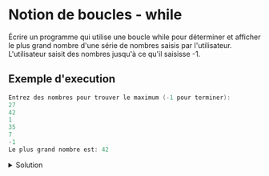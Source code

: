 # Notion de boucles - while

Écrire un programme qui utilise une boucle while pour déterminer et afficher le plus grand nombre d'une série de nombres saisis par l'utilisateur. L'utilisateur saisit des nombres jusqu'à ce qu'il saisisse -1.

## Exemple d'execution

```cpp
Entrez des nombres pour trouver le maximum (-1 pour terminer):
27
42
1
35
7
-1
Le plus grand nombre est: 42
```

<details>
<summary>Solution</summary>

```cpp
#include <stdio.h>

int main() {
    int nombre, max;

    printf("Entrez des nombres pour trouver le maximum (-1 pour terminer): \n");
    scanf("%d", &nombre);

    max = nombre;
    while (nombre != -1) {
        if (nombre > max) {
            max = nombre;
        }
        scanf("%d", &nombre);
    }

    printf("Le plus grand nombre est: %d\n", max);

    return 0;
}

```

</details>

